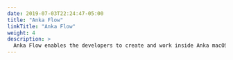 ```yaml
---
date: 2019-07-03T22:24:47-05:00
title: "Anka Flow"
linkTitle: "Anka Flow"
weight: 4
description: >
  Anka Flow enables the developers to create and work inside Anka macOS VMs on their local machines
---
```



